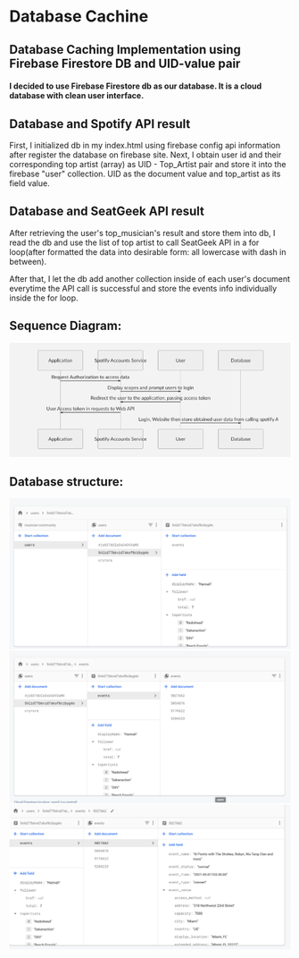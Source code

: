 # Database Cachine

## Database Caching Implementation using Firebase Firestore DB and UID-value pair

#### I decided to use Firebase Firestore db as our database. It is a cloud database with clean user interface.

## Database and Spotify API result

First, I initialized db in my index.html using firebase config api information after register the database on firebase site. Next, I obtain user id and their corresponding top artist (array) as UID - Top_Artist pair and store it into the firebase "user" collection. UID as the document value and top_artist as its field value.

## Database and SeatGeek API result

After retrieving the user's top_musician's result and store them into db, I read the db and use the list of top artist to call SeatGeek API in a for loop(after formatted the data into desirable form: all lowercase with dash in between).

After that, I let the db add another collection inside of each user's document everytime the API call is successful and store the events info individually inside the for loop.

## Sequence Diagram:

![screenshot](sequence_diagram.png)


## Database structure:
![screenshot](database1.png)
![screenshot](database2.png)
![screenshot](database3.png)
